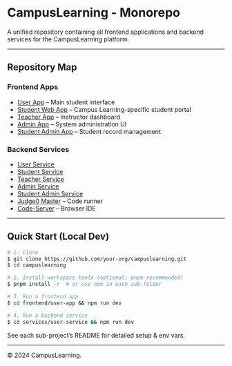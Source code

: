 # CampusLearning - Monorepo

A unified repository containing all frontend applications and backend services for the CampusLearning platform.

---

## Repository Map

### Frontend Apps
- [User App](frontend/user-app/README.md) – Main student interface
- [Student Web App](frontend/user-sinhvienapp/README.md) – Campus Learning-specific student portal
- [Teacher App](frontend/teacher-app/README.md) – Instructor dashboard
- [Admin App](frontend/admin-app/README.md) – System administration UI
- [Student Admin App](frontend/admin-sinhvienapp/README.md) – Student record management

### Backend Services
- [User Service](services/user-service/README.md)
- [Student Service](services/user-sinhvienservice/README.md)
- [Teacher Service](services/teacher-service/README.md)
- [Admin Service](services/admin-service/README.md)
- [Student Admin Service](services/admin-sinhvienservice/README.md)
- [Judge0 Master](services/judge0-master/README.md) – Code runner
- [Code-Server](services/code-server/README.md) – Browser IDE

---

## Quick Start (Local Dev)
```bash
# 1. Clone
$ git clone https://github.com/your-org/campuslearning.git
$ cd campuslearning

# 2. Install workspace tools (optional; pnpm recommended)
$ pnpm install -r  # or use npm in each sub-folder

# 3. Run a frontend app
$ cd frontend/user-app && npm run dev

# 4. Run a backend service
$ cd services/user-service && npm run dev
```

See each sub-project’s README for detailed setup & env vars.

---

© 2024 CampusLearning.

